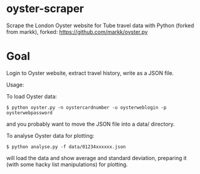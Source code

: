 oyster-scraper
==============

Scrape the London Oyster website for Tube travel data with Python (forked from markk), forked:
https://github.com/markk/oyster.py

Goal
====

Login to Oyster website, extract travel history, write as a JSON file.

Usage:

To load Oyster data:

    $ python oyster.py -n oystercardnumber -u oysterweblogin -p oysterwebpassword

and you probably want to move the JSON file into a data/ directory.

To analyse Oyster data for plotting:

    $ python analyse.py -f data/01234xxxxxx.json

will load the data and show average and standard deviation, preparing it (with some hacky list manipulations) for plotting.
